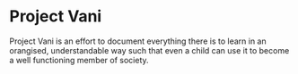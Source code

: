 # Project Vani
 Project Vani is an effort to document everything there is to learn in an orangised, understandable way such that even a child can use it to become a well functioning member of society. 

